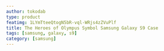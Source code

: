```yaml
---
author: tokodab
type: product
featimg: 1LYmTteeQtogN5bR-vql-WRjs4zZVuPlf
title: The Heroes of Olympus Symbol Samsung Galaxy S9 Case
tags: [samsung, galaxy, s9]
category: [samsung]
---
```

